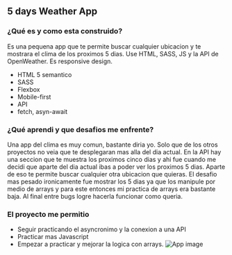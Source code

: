 ##  5 days Weather App
### ¿Qué es y como esta construido?
Es una pequena app que te permite buscar cualquier ubicacion y te mostrara el clima de los
proximos 5 dias. Use HTML, SASS, JS y la API de OpenWeather. Es responsive design.

- HTML 5 semantico
- SASS 
- Flexbox
- Mobile-first
- API
- fetch, asyn-await

### ¿Qué aprendi y que desafios me enfrente?
Una app del clima es muy comun, bastante diria yo. Solo que de los otros proyectos no veia que te desplegaran mas alla
del dia actual. En la API hay una seccion que te muestra los proximos cinco dias y ahi fue cuando me decidi que aparte del dia actual ibas a poder ver los proximos 5 dias.
Aparte de eso te permite buscar cualquier otra ubicacion que quieras. 
El desafio mas pesado ironicamente fue mostrar los 5 dias ya que los manipule por medio de arrays
y para este entonces mi practica de arrays era bastante baja. Al final entre bugs logre hacerla funcionar como queria.

### El proyecto me permitio
- Seguir practicando el asyncronimo y la conexion a una API
- Practicar mas Javascript
- Empezar a practicar y mejorar la logica con arrays.
![App image](https://res.cloudinary.com/dwdz4mn27/image/upload/v1682541334/weatherDesktop_wppyrz.png)
